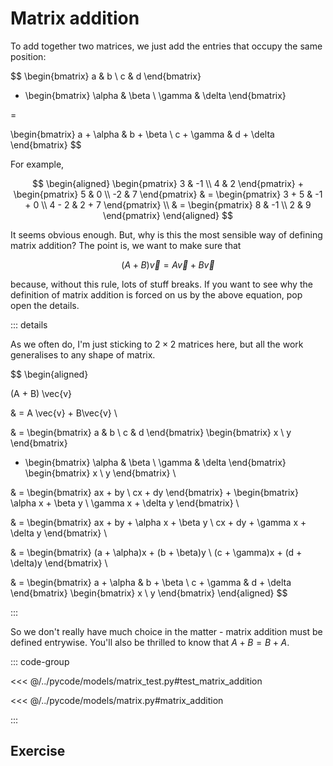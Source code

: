 # Matrix addition

To add together two matrices, we just add the entries that occupy the same
position:

$$
\begin{bmatrix} a & b \\ c & d \end{bmatrix}
+ \begin{bmatrix} \alpha & \beta \\ \gamma & \delta \end{bmatrix}

=

\begin{bmatrix} a + \alpha & b + \beta \\ c + \gamma & d + \delta \end{bmatrix}
$$

For example,

$$
\begin{aligned}
\begin{pmatrix}
3 & -1 \\
4 & 2
\end{pmatrix}
+
\begin{pmatrix}
5 & 0 \\
-2 & 7
\end{pmatrix}
& =
\begin{pmatrix}
3 + 5 & -1 + 0 \\
4 - 2 & 2 + 7
\end{pmatrix} \\
& =
\begin{pmatrix}
8 & -1 \\
2 & 9
\end{pmatrix}
\end{aligned}
$$

It seems obvious enough. But, why is this the most sensible way of defining
matrix addition? The point is, we want to make sure that

$$
(A + B) \vec{v} = A \vec{v} + B \vec{v}
$$

because, without this rule, lots of stuff breaks. If you want to see why the
definition of matrix addition is forced on us by the above equation, pop open
the details.

::: details

As we often do, I'm just sticking to $2 \times 2$ matrices here, but all the
work generalises to any shape of matrix.

$$
\begin{aligned}

(A + B) \vec{v}

& = A \vec{v} + B\vec{v} \\

& =
\begin{bmatrix} a & b \\ c & d \end{bmatrix} \begin{bmatrix} x \\ y \end{bmatrix}
+ \begin{bmatrix} \alpha & \beta \\ \gamma & \delta \end{bmatrix} \begin{bmatrix} x \\ y \end{bmatrix} \\

& =
\begin{bmatrix} ax + by \\ cx + dy \end{bmatrix} +
\begin{bmatrix} \alpha x + \beta y \\ \gamma x + \delta y \end{bmatrix} \\

& =
\begin{bmatrix} ax + by + \alpha x + \beta y \\ cx + dy + \gamma x + \delta y \end{bmatrix} \\

& =
\begin{bmatrix} (a + \alpha)x + (b + \beta)y \\ (c + \gamma)x + (d + \delta)y \end{bmatrix} \\

& =
\begin{bmatrix} a + \alpha & b + \beta \\ c + \gamma & d + \delta \end{bmatrix}
\begin{bmatrix} x \\ y \end{bmatrix}
\end{aligned}
$$

:::

So we don't really have much choice in the matter - matrix addition must be
defined entrywise. You'll also be thrilled to know that $A + B = B + A$.

::: code-group

<<< @/../pycode/models/matrix_test.py#test_matrix_addition

<<< @/../pycode/models/matrix.py#matrix_addition

:::

## Exercise

<Exercise id="matrix-addition" />
